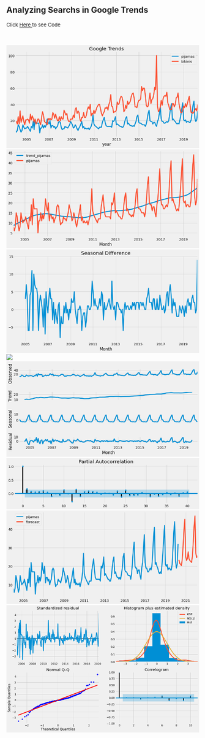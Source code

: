 ## Analyzing Searchs in Google Trends 

<p style="font-size:13px">Click <a href="https://github.com/andjimbon/Time-Series-Analysis-and-Forecasting/blob/master/Google_Trends_Time_Series_Analysis_SARIMAX.ipynb">Here </a>to see Code</p>

<p>&nbsp;</p>

<img src="images/trends.png?raw=true"/>

<img src="images/trend2.png?raw=true"/>

<img src="images/first_diff.png?raw=true"/>

<img src="images/dtrendf.png?raw=true"/>

<img src="images/decomposition.png?raw=true"/>

<img src="images/autocorr.png?raw=true"/>

<img src="images/forecast.png?raw=true"/>

<img src="images/portada.png?raw=true"/>
